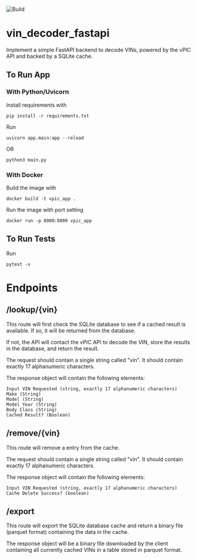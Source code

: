 ![Build](https://github.com/kurtsace/vin_decoder_fastapi/actions/workflows/python-app.yml/badge.svg)

# vin_decoder_fastapi
Implement a simple FastAPI backend to decode VINs, powered by the vPIC API and backed by a SQLite cache.

## To Run App

### With Python/Uvicorn
Install requirements with 
```
pip install -r requirements.txt
```

Run 
```
uvicorn app.main:app --reload
```

OR 
```
python3 main.py
```

### With Docker
Build the image with 
```
docker build -t vpic_app .
```

Run the image with port setting 
```
docker run -p 8000:8000 vpic_app
```


## To Run Tests

Run 
```
pytest -v
```


# Endpoints

## /lookup/{vin}

This route will first check the SQLite database to see if a cached result is available. If so, it will be returned from the database.

If not, the API will contact the vPIC API to decode the VIN, store the results in the database, and return the result.

The request should contain a single string called "vin". It should contain exactly 17 alphanumeric characters.

The response object will contain the following elements:

    Input VIN Requested (string, exactly 17 alphanumeric characters)
    Make (String)
    Model (String)
    Model Year (String)
    Body Class (String)
    Cached Result? (Boolean)


## /remove/{vin}

This route will remove a entry from the cache.

The request should contain a single string called "vin". It should contain exactly 17 alphanumeric characters.

The response object will contain the following elements:

    Input VIN Requested (string, exactly 17 alphanumeric characters)
    Cache Delete Success? (boolean)


## /export

This route will export the SQLite database cache and return a binary file (parquet format) containing the data in the cache.

The response object will be a binary file downloaded by the client containing all currently cached VINs in a table stored in parquet format.
